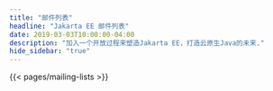 ```yaml
---
title: "邮件列表"
headline: "Jakarta EE 邮件列表"
date: 2019-03-03T10:00:00-04:00
description: "加入一个开放过程来塑造Jakarta EE，打造云原生Java的未来."
hide_sidebar: "true"
---
```


{{< pages/mailing-lists >}}
